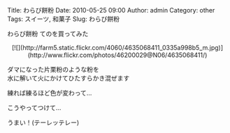 Title: わらび餅粉
Date: 2010-05-25 09:00
Author: admin
Category: other
Tags: スイーツ, 和菓子
Slug: わらび餅粉

わらび餅粉 てのを買ってみた

<p>
<center>
[![](http://farm5.static.flickr.com/4060/4635068411_0335a998b5_m.jpg)](http://www.flickr.com/photos/46200029@N06/4635068411/)

</center>
  
ダマになった片栗粉のような粉を  
水に解いて火にかけてひたすらかき混ぜます

</p>
練れば練るほど色が変わって…

こうやってつけて…

うまい！(テーレッテレー)
